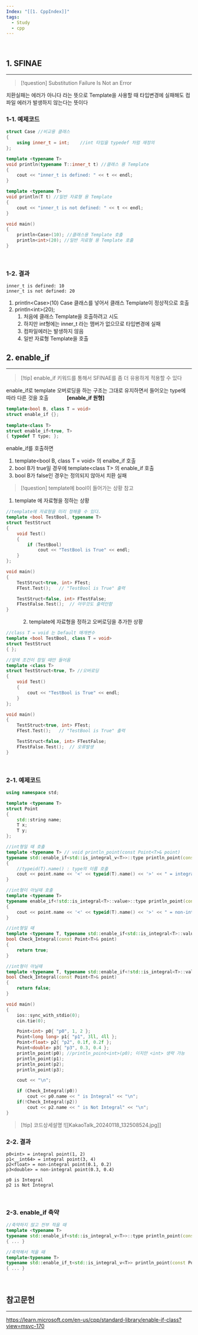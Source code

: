 ```yaml
---
Index: "[[1. CppIndex]]"
tags:
  - Study
  - cpp
---
```

   
## 1. SFINAE
---
> [!question] Substitution Failure Is Not an Error

치환실패는 에러가 아니다
라는 뜻으로 Template을 사용할 때 타입변경에 실패해도 컴파일 에러가 발생하지 않는다는 뜻이다
   
### 1-1. 예제코드
```cpp
struct Case	//비교용 클래스
{
	using inner_t = int;	//int 타입을 typedef 처럼 재정의
};

template <typename T>
void println(typename T::inner_t t)	//클래스 용 Template
{
	cout << "inner_t is defined: " << t << endl;
}

template <typename T>
void println(T t) //일반 자료형 용 Template
{
	cout << "inner_t is not defined: " << t << endl;
}

void main()
{
	println<Case>(10); //클래스용 Template 호출
	println<int>(20); //일반 자료형 용 Template 호출
}
```
   
### 1-2. 결과
```
inner_t is defined: 10
inner_t is not defined: 20
```
1. println\<Case>(10)
	Case 클래스를 넣어서 클래스 Template이 정상적으로 호출
2. println\<int>(20);
	1. 처음에 클래스 Template을 호출하려고 시도
	2. 하지만 int형에는 inner_t 라는 맴버가 없으므로 타입변경에 실패
	3. 컴파일에러는 발생하지 않음
	4. 일반 자료형 Template을 호출
   
   
## 2. enable_if
---
> [!tip] enable_if 키워드를 통해서 SFINAE를 좀 더 유용하게 적용할 수 있다

enable_if로 template 오버로딩을 하는 구조는 그대로 유지하면서 들어오는 type에 따라 다른 것을 호출
   
**\[enable_if 원형]**
```cpp
template<bool B, class T = void>
struct enable_if {};
 
template<class T>
struct enable_if<true, T> 
{ typedef T type; };
```
enable_if를 호출하면 
1. template<bool B, class T = void> 의 enalbe_if 호출
2. bool B가 true일 경우에 template<class T\> 의 enable_if 호출
3. bool B가 false인 경우는 정의되지 않아서 치환 실패
   
> [!question] template에 bool이 들어가는 상황 참고

1. template 에 자료형을 정하는 상황
```cpp
//template에 자료형을 미리 정해줄 수 있다.
template <bool TestBool, typename T>
struct TestStruct
{
	void Test()
	{
		if (TestBool)
			cout << "TestBool is True" << endl;
	}
};

void main()
{
	TestStruct<true, int> FTest;
	FTest.Test();   // "TestBool is True" 출력

	TestStruct<false, int> FTestFalse;
	FTestFalse.Test();  // 아무것도 출력안함
}
```
   
2. template에 자료형을 정하고 오버로딩을 추가한 상황
```cpp
//class T = void 는 Default 매개변수
template <bool TestBool, class T = void>
struct TestStruct
{ };

//앞에 조건이 참일 때만 들어옴
template <class T>
struct TestStruct<true, T> //오버로딩
{
	void Test()
	{
		cout << "TestBool is True" << endl;
	}
};

void main()
{
	TestStruct<true, int> FTest;
	FTest.Test();   // "TestBool is True" 출력

	TestStruct<false, int> FTestFalse;
	FTestFalse.Test();  // 오류발생
}
```
   
### 2-1. 예제코드
```cpp
using namespace std;

template <typename T>
struct Point
{
	std::string name;
	T x;
	T y;
};

//int형일 때 호출
template <typename T> // void println_point(const Point<T>& point)
typename std::enable_if<std::is_integral_v<T>>::type println_point(const Point<T>& point)
{
	//typeid(T).name() : type의 이름 호출
	cout << point.name << '<' << typeid(T).name() << '>' << " = integral point(" << point.x << ", " << point.y << ")" << endl;
}

//int형이 아닐때 호출
template <typename T>
typename enable_if<!std::is_integral<T>::value>::type println_point(const Point<T>& point)
{
	cout << point.name << '<' << typeid(T).name() << '>' << " = non-integral point(" << point.x << ", " << point.y << ")" << endl;
}

//int형일 때
template <typename T, typename std::enable_if<std::is_integral<T>::value>::type* = nullptr>
bool Check_Integral(const Point<T>& point)
{
	return true;
}

//int형이 아닐때
template <typename T, typename std::enable_if<!std::is_integral<T>::value>::type* = nullptr>
bool Check_Integral(const Point<T>& point)
{
	return false;
}

void main()
{
	ios::sync_with_stdio(0);
	cin.tie(0);

	Point<int> p0{ "p0", 1, 2 };
	Point<long long> p1{ "p1", 3ll, 4ll };
	Point<float> p2{ "p2", 0.1f, 0.2f };
	Point<double> p3{ "p3", 0.3, 0.4 };
	println_point(p0); //println_point<int>(p0); 이지만 <int> 생략 가능
	println_point(p1);
	println_point(p2);
	println_point(p3);

	cout << "\n";

	if (Check_Integral(p0))
		cout << p0.name << " is Integral" << "\n";
	if(!Check_Integral(p2))
		cout << p2.name << " is Not Integral" << "\n";
}
```
> [!tip] 코드상세설명
> ![[KakaoTalk_20240118_132508524.jpg]]
   
### 2-2. 결과
```
p0<int> = integral point(1, 2)
p1<__int64> = integral point(3, 4)
p2<float> = non-integral point(0.1, 0.2)
p3<double> = non-integral point(0.3, 0.4)

p0 is Integral
p2 is Not Integral
```
   
### 2-3. enable_if 축약
```cpp
//축약하지 않고 전부 적을 때
template <typename T>
typename std::enable_if<std::is_integral_v<T>>::type println_point(const Point<T>& point)
{ ... }

//축약해서 적을 때
template<typename T>
typename std::enable_if_t<std::is_integral_v<T>> println_point(const Point<T>& point)
{ ... }
```
   
   
## 참고문헌
---
https://learn.microsoft.com/en-us/cpp/standard-library/enable-if-class?view=msvc-170
